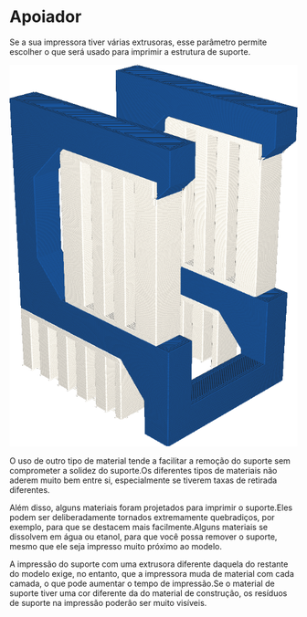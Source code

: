 Apoiador
====
Se a sua impressora tiver várias extrusoras, esse parâmetro permite escolher o que será usado para imprimir a estrutura de suporte.

![O suporte é impresso em branco, enquanto o modelo é impresso em azul](../../../articles/images/support_extruder_nr.png)

O uso de outro tipo de material tende a facilitar a remoção do suporte sem comprometer a solidez do suporte.Os diferentes tipos de materiais não aderem muito bem entre si, especialmente se tiverem taxas de retirada diferentes.

Além disso, alguns materiais foram projetados para imprimir o suporte.Eles podem ser deliberadamente tornados extremamente quebradiços, por exemplo, para que se destacem mais facilmente.Alguns materiais se dissolvem em água ou etanol, para que você possa remover o suporte, mesmo que ele seja impresso muito próximo ao modelo.

A impressão do suporte com uma extrusora diferente daquela do restante do modelo exige, no entanto, que a impressora muda de material com cada camada, o que pode aumentar o tempo de impressão.Se o material de suporte tiver uma cor diferente da do material de construção, os resíduos de suporte na impressão poderão ser muito visíveis.